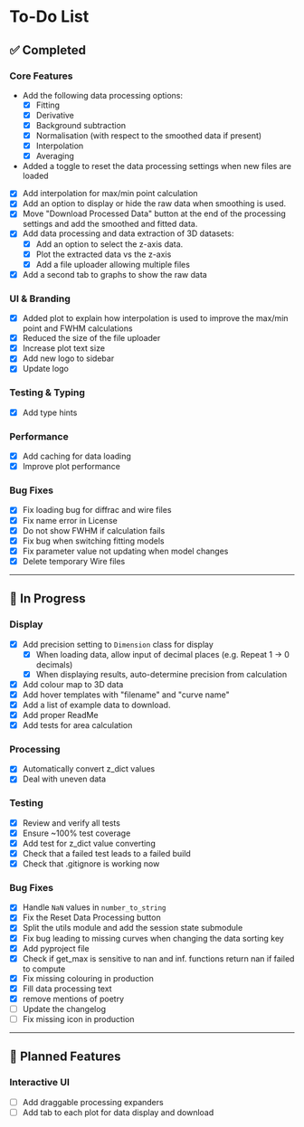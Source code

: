 # To-Do List

## ✅ Completed

### Core Features
* Add the following data processing options:
  * [X] Fitting
  * [X] Derivative  
  * [X] Background subtraction  
  * [X] Normalisation (with respect to the smoothed data if present)
  * [X] Interpolation
  * [X] Averaging
* Added a toggle to reset the data processing settings when new files are loaded
* [X] Add interpolation for max/min point calculation  
* [X] Add an option to display or hide the raw data when smoothing is used.
* [X] Move "Download Processed Data" button at the end of the processing settings and add the smoothed and fitted data.
* [X] Add data processing and data extraction of 3D datasets:
  * [X] Add an option to select the z-axis data.
  * [X] Plot the extracted data vs the z-axis
  * [X] Add a file uploader allowing multiple files
* [X] Add a second tab to graphs to show the raw data

### UI & Branding
* [X] Added plot to explain how interpolation is used to improve the max/min point and FWHM calculations
* [X] Reduced the size of the file uploader
* [X] Increase plot text size
* [X] Add new logo to sidebar  
* [X] Update logo  

### Testing & Typing
* [X] Add type hints  

### Performance
* [X] Add caching for data loading  
* [X] Improve plot performance

### Bug Fixes  
* [X] Fix loading bug for diffrac and wire files  
* [X] Fix name error in License
* [X] Do not show FWHM if calculation fails  
* [X] Fix bug when switching fitting models  
* [X] Fix parameter value not updating when model changes
* [X] Delete temporary Wire files 

---

## 🔧 In Progress

### Display  
* [X] Add precision setting to `Dimension` class for display  
  * [X] When loading data, allow input of decimal places (e.g. Repeat 1 → 0 decimals)  
  * [X] When displaying results, auto-determine precision from calculation
* [X] Add colour map to 3D data  
* [X] Add hover templates with "filename" and "curve name"  
* [X] Add a list of example data to download.
* [X] Add proper ReadMe
* [X] Add tests for area calculation

### Processing
* [X] Automatically convert z_dict values
* [X] Deal with uneven data

### Testing  
* [X] Review and verify all tests  
* [X] Ensure ~100% test coverage 
* [X] Add test for z_dict value converting
* [X] Check that a failed test leads to a failed build
* [X] Check that .gitignore is working now

### Bug Fixes
* [X] Handle `NaN` values in `number_to_string`  
* [X] Fix the Reset Data Processing button
* [X] Split the utils module and add the session state submodule
* [X] Fix bug leading to missing curves when changing the data sorting key
* [X] Add pyproject file
* [X] Check if get_max is sensitive to nan and inf. functions return nan if failed to compute
* [X] Fix missing colouring in production
* [X] Fill data processing text
* [X] remove mentions of poetry
* [ ] Update the changelog
* [ ] Fix missing icon in production

---

## 🧩 Planned Features

### Interactive UI  
* [ ] Add draggable processing expanders
* [ ] Add tab to each plot for data display and download  
